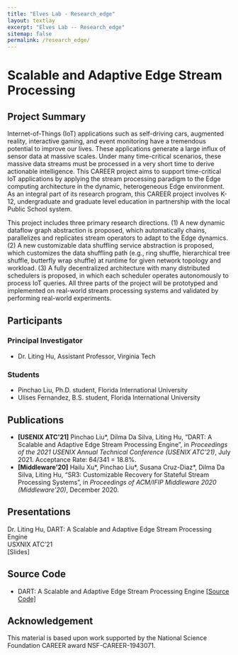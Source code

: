 ```yaml
---
title: "Elves Lab - Research_edge"
layout: textlay
excerpt: "Elves Lab -- Research_edge"
sitemap: false
permalink: /research_edge/
---
```


# Scalable and Adaptive Edge Stream Processing

## Project Summary

<p>Internet-of-Things (IoT) applications such as self-driving cars, augmented reality, interactive gaming, and event monitoring have a tremendous potential to improve our lives. These applications generate a large influx of sensor data at massive scales. Under many time-critical scenarios, these massive data streams must be processed in a very short time to derive actionable intelligence. This CAREER project aims to support time-critical IoT applications by applying the stream processing paradigm to the Edge computing architecture in the dynamic, heterogeneous Edge environment. As an integral part of its research program, this CAREER project involves K-12, undergraduate and graduate level education in partnership with the local Public School system.</p>

<p>This project includes three primary research directions. (1) A new dynamic dataflow graph abstraction is proposed, which automatically chains, parallelizes and replicates stream operators to adapt to the Edge dynamics. (2) A new customizable data shuffling service abstraction is proposed, which customizes the data shuffling path (e.g., ring shuffle, hierarchical tree shuffle, butterfly wrap shuffle) at runtime for given network topology and workload. (3) A fully decentralized architecture with many distributed schedulers is proposed, in which each scheduler operates autonomously to process IoT queries. All three parts of the project will be prototyped and implemented on real-world stream processing systems and validated by performing real-world experiments.</p>

## Participants

### Principal Investigator

- Dr. Liting Hu, Assistant Professor, Virginia Tech

### Students

- Pinchao Liu, Ph.D. student, Florida International University
- Ulises Fernandez, B.S. student, Florida International University

## Publications

- <b>[USENIX ATC'21]</b> Pinchao Liu*, Dilma Da Silva, Liting Hu, “DART: A Scalable and Adaptive Edge Stream Processing Engine”, in <em>Proceedings of the 2021 USENIX Annual Technical Conference (USENIX ATC'21)</em>, July 2021. Acceptance Rate: 64/341 = 18.8%.
- <b>[Middleware'20]</b> Hailu Xu*, Pinchao Liu*, Susana Cruz-Diaz*, Dilma Da Silva, Liting Hu, “SR3: Customizable Recovery for Stateful Stream Processing Systems”, in <em>Proceedings of ACM/IFIP Middleware 2020 (Middleware'20)</em>, December 2020.

## Presentations

Dr. Liting Hu, DART: A Scalable and Adaptive Edge Stream Processing Engine <br />
USXNIX ATC’21 <br />
[Slides]

## Source Code

- DART: A Scalable and Adaptive Edge Stream Processing Engine [[Source Code]](https://github.com/fiu-elves/DART)

## Acknowledgement

<p>This material is based upon work supported by the National Science Foundation CAREER award NSF-CAREER-1943071.</p>